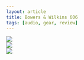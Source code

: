 ```yaml
---
layout: article
title: Bowers & Wilkins 606
tags: [audio, gear, review]
---
```


<style> 
.swiper-demo { height: 500px; }
img { max-height: 100% }
</style>

<div class="swiper swiper-demo swiper-demo--0">
  <div class="swiper__wrapper">
    <div class="swiper__slide"><img class="lightbox-ignore" src="/assets/images/bw/606_front.jpeg"/></div>
    <div class="swiper__slide"><img class="lightbox-ignore" src="/assets/images/bw/606_side.jpeg"/></div>
    <div class="swiper__slide"><img class="lightbox-ignore" src="/assets/images/bw/606_back.jpeg"/></div>
  </div>
  <div class="swiper__button swiper__button--prev fas fa-chevron-left"></div>
  <div class="swiper__button swiper__button--next fas fa-chevron-right"></div>
</div>

<script>
  {%- include scripts/lib/swiper.js -%}
  var SOURCES = window.TEXT_VARIABLES.sources;
  window.Lazyload.js(SOURCES.jquery, function() {
    $('.swiper-demo--0').swiper();
  });
</script>